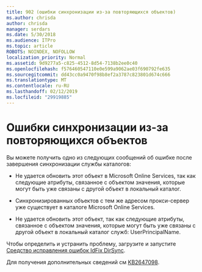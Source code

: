 ```yaml
---
title: 902 (ошибки синхронизации из-за повторяющихся объектов)
ms.author: chrisda
author: chrisda
manager: serdars
ms.date: 5/30/2018
ms.audience: ITPro
ms.topic: article
ROBOTS: NOINDEX, NOFOLLOW
localization_priority: Normal
ms.assetid: 9d9277a5-c825-4512-8d54-7138b2ee0c40
ms.openlocfilehash: f576460547110e0e599a9062ae03f690792fe635
ms.sourcegitcommit: dd43cc0a9470f98b8ef2a3787c823801d674c666
ms.translationtype: MT
ms.contentlocale: ru-RU
ms.lasthandoff: 02/12/2019
ms.locfileid: "29919885"
---
```

# <a name="sync-errors-due-to-duplicate-objects"></a>Ошибки синхронизации из-за повторяющихся объектов

Вы можете получить одно из следующих сообщений об ошибке после завершения синхронизации службы каталогов:
  
- Не удается обновить этот объект в Microsoft Online Services, так как следующие атрибуты, связанное с объектом значения, которые могут быть уже связаны с другой объект в локальный каталог.
    
- Синхронизированных объектов с тем же адресом прокси-сервер уже существует в каталоге Microsoft Online Services.
    
- Не удается обновить этот объект, так как следующие атрибуты, связанное с объектом значения, которые могут быть уже связаны с другой объект в локальный каталог служб: UserPrincipalName.
    
Чтобы определить и устранить проблему, загрузите и запустите [Средство исправления ошибок IdFix DirSync](https://www.microsoft.com/download/details.aspx?id=36832).
  
Для получения дополнительных сведений см [KB2647098](https://support.microsoft.com/help/2647098/duplicate-or-invalid-attributes-prevent-directory-synchronization-in-o).
  

